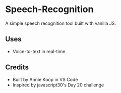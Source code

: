 # Speech-Recognition
A simple speech recognition tool built with vanilla JS.

## Uses
- Voice-to-text in real-time

## Credits
- Built by Annie Koop in VS Code
- Inspired by javascript30's Day 20 challenge
